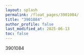 ```yaml
---
layout: splash
permalink: /float_pages/3901084/
title: "3901084"
author_profile: false
last_modified_at: 2025-06-13
toc: false
---
```

 
3901084
